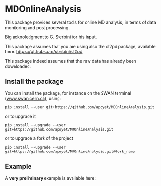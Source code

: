 # MDOnlineAnalysis
This package provides several tools for online MD analysis, in terms of data monitoring and post processing.

Big acknoledgment to G. Sterbini for his input. 

This package assumes that you are using also the cl2pd package, available here: 
https://github.com/sterbini/cl2pd

This package indeed assumes that the raw data has already been downloaded. 

## Install the package
You can install the package, for instance on the SWAN terminal (www.swan.cern.ch), using:
```
pip install --user git+https://github.com/apoyet/MDOnlineAnalysis.git
```
or to upgrade it
```
pip install --upgrade --user git+https://github.com/apoyet/MDOnlineAnalysis.git
```
or to upgrade a fork of the project
```
pip install --upgrade --user git+https://github.com/apoyet/MDOnlineAnalysis.git@fork_name
```

## Example
A **very preliminary** example is available here: 

